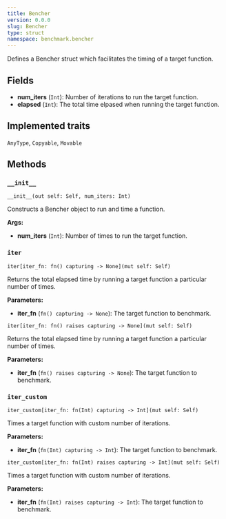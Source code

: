 ```yaml
---
title: Bencher
version: 0.0.0
slug: Bencher
type: struct
namespace: benchmark.bencher
---
```


<section class='mojo-docs'>

Defines a Bencher struct which facilitates the timing of a target function.

## Fields

- ​<b>num_iters</b> (`Int`): Number of iterations to run the target function.
- ​<b>elapsed</b> (`Int`): The total time elpased when running the target
  function.

## Implemented traits

`AnyType`,
`Copyable`,
`Movable`

## Methods

### `__init__`

<div class='mojo-function-detail'>

<div class="mojo-function-sig">

`__init__(out self: Self, num_iters: Int)`

</div>

Constructs a Bencher object to run and time a function.

**Args:**

- ​<b>num_iters</b> (`Int`): Number of times to run the target function.

</div>

### `iter`

<div class='mojo-function-detail'>

<div class="mojo-function-sig">

`iter[iter_fn: fn() capturing -> None](mut self: Self)`

</div>

Returns the total elapsed time by running a target function a particular number
of times.

**Parameters:**

- ​<b>iter_fn</b> (`fn() capturing -> None`): The target function to benchmark.

</div>

<div class='mojo-function-detail'>

<div class="mojo-function-sig">

`iter[iter_fn: fn() raises capturing -> None](mut self: Self)`

</div>

Returns the total elapsed time by running a target function a particular number
of times.

**Parameters:**

- ​<b>iter_fn</b> (`fn() raises capturing -> None`): The target function to
  benchmark.

</div>

### `iter_custom`

<div class='mojo-function-detail'>

<div class="mojo-function-sig">

`iter_custom[iter_fn: fn(Int) capturing -> Int](mut self: Self)`

</div>

Times a target function with custom number of iterations.

**Parameters:**

- ​<b>iter_fn</b> (`fn(Int) capturing -> Int`): The target function to benchmark.

</div>

<div class='mojo-function-detail'>

<div class="mojo-function-sig">

`iter_custom[iter_fn: fn(Int) raises capturing -> Int](mut self: Self)`

</div>

Times a target function with custom number of iterations.

**Parameters:**

- ​<b>iter_fn</b> (`fn(Int) raises capturing -> Int`): The target function to
  benchmark.

</div>

</section>
